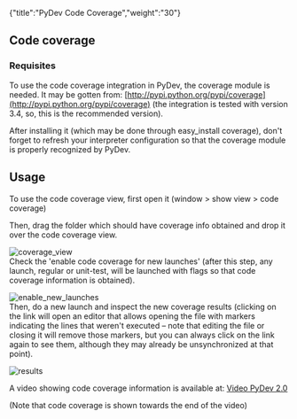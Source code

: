 {"title":"PyDev Code Coverage","weight":"30"} 

## Code coverage

### Requisites

To use the code coverage integration in PyDev, the coverage module is needed. It may be gotten from: [http://pypi.python.org/pypi/coverage](http://pypi.python.org/pypi/coverage) (the integration is tested with version 3.4, so, this is the recommended version).

After installing it (which may be done through easy\_install coverage), don't forget to refresh your interpreter configuration so that the coverage module is properly recognized by PyDev.

## Usage

To use the code coverage view, first open it (window > show view > code coverage)

Then, drag the folder which should have coverage info obtained and drop it over the code coverage view.

![coverage_view](/Images/appc/pydev.org/images/codecoverage/coverage_view.png)  
Check the 'enable code coverage for new launches' (after this step, any launch, regular or unit-test, will be launched with flags so that code coverage information is obtained).

![enable_new_launches](/Images/appc/pydev.org/images/codecoverage/enable_new_launches.png)  
Then, do a new launch and inspect the new coverage results (clicking on the link will open an editor that allows opening the file with markers indicating the lines that weren't executed – note that editing the file or closing it will remove those markers, but you can always click on the link again to see them, although they may already be unsynchronized at that point).

![results](/Images/appc/pydev.org/images/codecoverage/results.png)

A video showing code coverage information is available at: [Video PyDev 2.0](http://pydev.org/video_pydev_20.html)

(Note that code coverage is shown towards the end of the video)